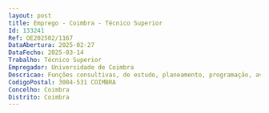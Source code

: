 ```yaml
--- 
layout: post
title: Emprego - Coimbra - Técnico Superior
Id: 133241
Ref: OE202502/1167
DataAbertura: 2025-02-27
DataFecho: 2025-03-14
Trabalho: Técnico Superior
Empregador: Universidade de Coimbra
Descricao: Funções consultivas, de estudo, planeamento, programação, avaliação e aplicação de métodos e processos de natureza técnica e ou científica, que fundamentam e preparam a decisão  elaboração, autonomamente ou em grupo, de pareceres e projetos, com diversos graus de complexidade, e execução de outras atividades de apoio geral ou especializado nas áreas de atuação comuns, instrumentais e operativas dos órgãos e serviços  funções exercidas com responsabilidade e autonomia técnica, ainda que com enquadramento superior qualificado, representação do órgão ou serviço em assuntos da sua especialidade, tomando opções de índole técnica, enquadradas por diretivas ou orientações superiores, nomeadamente no âmbito da gestão de candidaturas a financiamento competitivo nacional e internacional e no âmbito da gestão de projetos (gestão administrativa e financeira).
CodigoPostal: 3004-531 COIMBRA
Concelho: Coimbra
Distrito: Coimbra
--- 
```

